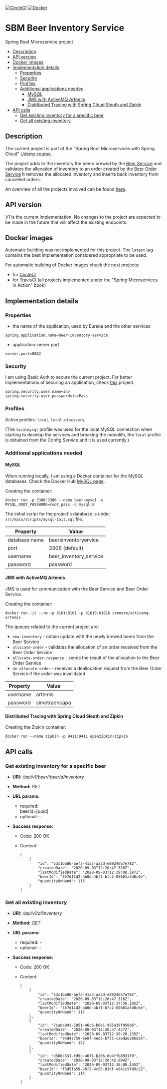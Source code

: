[![CircleCI](https://circleci.com/gh/mariamihai/udemy-sbm-beer-inventory-service.svg?style=svg)](https://circleci.com/gh/mariamihai/udemy-sbm-beer-inventory-service)
[![Docker](https://img.shields.io/docker/v/mariamihai/sbm-beer-inventory-service?sort=date)](https://hub.docker.com/r/mariamihai/sbm-beer-inventory-service)

# SBM Beer Inventory Service
Spring Boot Microservice project

  - [Description](#description)
  - [API version](#api-version)
  - [Docker images](#docker-images)
  - [Implementation details](#implementation-details)
    - [Properties](#properties)
    - [Security](#security)
    - [Profiles](#profiles)
    - [Additional applications needed](#additional-applications-needed)
      - [MySQL](#mysql)
      - [JMS with ActiveMQ Artemis](#jms-with-activemq-artemis)
      - [Distributed Tracing with Spring Cloud Sleuth and Zipkin](#distributed-tracing-with-spring-cloud-sleuth-and-zipkin)
  - [API calls](#api-calls)
    - [Get existing inventory for a specific beer](#get-existing-inventory-for-a-specific-beer)
    - [Get all existing inventory](#get-all-existing-inventory)

## Description
The current project is part of the "Spring Boot Microservices with Spring Cloud" [Udemy course](https://www.udemy.com/course/spring-boot-microservices-with-spring-cloud-beginner-to-guru/). 

The project adds to the inventory the beers brewed by the [Beer Service](https://github.com/mariamihai/udemy-sbm-beer-service) 
and validates the allocation of inventory to an order created by the [Beer Order Service](https://github.com/mariamihai/udemy-sbm-beer-order-service) 
It removes the allocated inventory and inserts back inventory from cancelled orders.

An overview of all the projects involved can be found [here](https://github.com/mariamihai/udemy-sbm-overview).

## API version
_V1_ is the current implementation. No changes to the project are expected to be made in the future that will affect 
the existing endpoints.

## Docker images
Automatic building was not implemented for this project. The `latest` tag contains the best implementation considered 
appropriate to be used.

For automatic building of Docker images check the next projects:
- for [CircleCI](https://github.com/mariamihai/CIToDockerExampleProject)
- for [TravisCI](https://github.com/mariamihai/sma-overview) (all projects implemented under the "Spring Microservices in Action" book)

## Implementation details
### Properties
- the name of the application, used by Eureka and the other services 
```
spring.application.name=beer-inventory-service
```

- application server port
```
server.port=8082
```

### Security
I am using Basic Auth to secure the current project. For better implementations of securing an application, check 
[this](https://github.com/mariamihai/spring-security-amigoscode-tutorial) project.
```
spring.security.user.name=inv
spring.security.user.password=invPass
```

### Profiles
Active profiles: `local`, `local-discovery`.

(The `localmysql` profile was used for the local MySQL connection when starting to develop the services and breaking 
the monolith, the `local` profile is obtained from the Config Service and it is used currently.)

### Additional applications needed
#### MySQL
When running locally, I am using a Docker container for the MySQL databases. Check the Docker Hub [MySQL page](https://hub.docker.com/_/mysql).

Creating the container:
```
docker run -p 3306:3306 --name beer-mysql -e MYSQL_ROOT_PASSWORD=root_pass -d mysql:8
```

The initial script for the project's database is under `src/main/scripts/mysql-init.sql` file.

| Property | Value | 
| --------| -----|
| database name | beersinventoryervice |
| port | 3306 (default) |
| username | beer_inventory_service |
| password | password | 

#### JMS with ActiveMQ Artemis
JMS is used for communication with the Beer Service and Beer Order Service.

Creating the container:
```
docker run -it --rm -p 8161:8161 -p 61616:61616 vromero/activemq-artemis
```

The queues related to the current project are:
- `new-inventory` - obtain update with the newly brewed beers from the Beer Service
- `allocate-order` - validates the allocation of an order received from the Beer Order Service
- `allocate-order-response` - sends the result of the allocation to the Beer Order Service
- `de-allocate-order` - receives a deallocation request from the Beer Order Service if the order was invalidated

| Property | Value | 
| --------| -----|
| username | artemis |
| password | simetraehcapa | 

#### Distributed Tracing with Spring Cloud Sleuth and Zipkin
Creating the Zipkin container:
```
docker run --name zipkin -p 9411:9411 openzipkin/zipkin
```

## API calls
### Get existing inventory for a specific beer
* __URI:__ _/api/v1/beer/:beerId/inventory_

 * __Method:__ _GET_

 * __URL params:__ <br/>
    * required: <br/>
        beerId=[uuid]
    * optional: -
    
 * __Success response:__
    * Code: 200 OK <br/>
    * Content:
    
       ``` 
       [
           {
               "id": "53c1ba86-aefa-41a3-aa3d-e8924e57e782",
               "createdDate": "2020-09-03T12:20:47.316Z",
               "lastModifiedDate": "2020-09-03T12:39:08.187Z",
               "beerId": "357d11d2-ab0d-4bff-bfc2-05601afd0c6e",
               "quantityOnHand": 115
           }
       ]
       ```

### Get all existing inventory
* __URI:__ _/api/v1/allinventory_

 * __Method:__ _GET_

 * __URL params:__ <br/>
    * required: - <br/>
    * optional: -
    
 * __Success response:__
    * Code: 200 OK <br/>
    * Content:
    
       ``` 
       [
           {
               "id": "53c1ba86-aefa-41a3-aa3d-e8924e57e782",
               "createdDate": "2020-09-03T12:20:47.316Z",
               "lastModifiedDate": "2020-09-03T12:37:56.185Z",
               "beerId": "357d11d2-ab0d-4bff-bfc2-05601afd0c6e",
               "quantityOnHand": 117
           },
           {
               "id": "7ca0a891-1051-46c6-b6e1-985a39f950b6",
               "createdDate": "2020-09-03T12:20:47.447Z",
               "lastModifiedDate": "2020-09-03T12:38:20.135Z",
               "beerId": "94d47759-9e0f-4ed5-bf75-caeda6206da5",
               "quantityOnHand": 122
           },
           {
               "id": "d580c531-fd5c-46f1-b206-6e4ffb8931f9",
               "createdDate": "2020-09-03T12:20:42.894Z",
               "lastModifiedDate": "2020-09-03T12:38:08.145Z",
               "beerId": "f5d5fa59-26f2-4c55-83df-e841c9fd9c22",
               "quantityOnHand": 114
           }
       ]
       ```